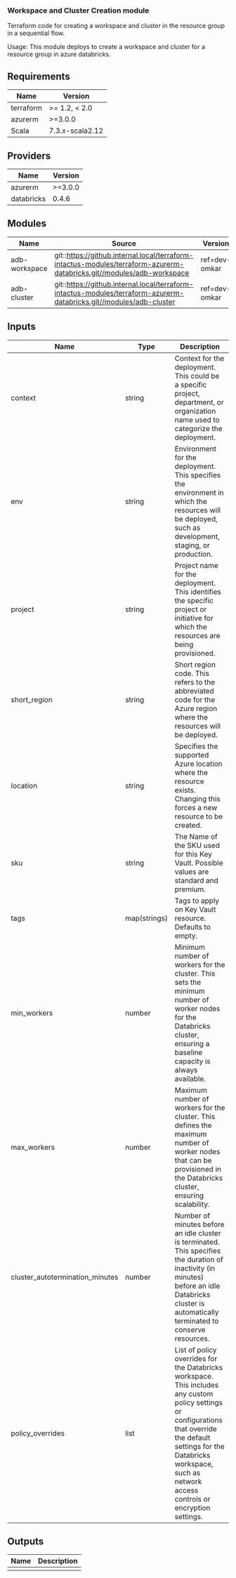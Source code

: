 ### Workspace and Cluster Creation module

Terraform code for creating a workspace and cluster in the resource group in a sequential flow.

Usage:
This module deploys to create a workspace and cluster for a resource group in azure databricks.

## Requirements

| Name      | Version    |
|-----------|------------|
| terraform | >= 1.2, < 2.0 |
| azurerm   | >=3.0.0    |
| Scala     | 7.3.x-scala2.12 |


## Providers

| Name      | Version   |
|-----------|-----------|
| azurerm   | >=3.0.0   |
| databricks| 0.4.6     |


## Modules

| Name          | Source                                                                                  | Version   |
|---------------|-----------------------------------------------------------------------------------------|-----------|
| adb-workspace | git::https://github.internal.local/terraform-intactus-modules/terraform-azurerm-databricks.git//modules/adb-workspace | ref=dev-omkar |
| adb-cluster   | git::https://github.internal.local/terraform-intactus-modules/terraform-azurerm-databricks.git//modules/adb-cluster   | ref=dev-omkar |



## Inputs

| Name                          | Type    | Description                                                                                                               |
|-------------------------------|---------|---------------------------------------------------------------------------------------------------------------------------|
| context                       | string  | Context for the deployment. This could be a specific project, department, or organization name used to categorize the deployment. |
| env                           | string  | Environment for the deployment. This specifies the environment in which the resources will be deployed, such as development, staging, or production. |
| project                       | string  | Project name for the deployment. This identifies the specific project or initiative for which the resources are being provisioned. |
| short_region                  | string  | Short region code. This refers to the abbreviated code for the Azure region where the resources will be deployed.            |
| location                      | string  | Specifies the supported Azure location where the resource exists. Changing this forces a new resource to be created.       |
| sku                           | string  | The Name of the SKU used for this Key Vault. Possible values are standard and premium.                                     |
| tags                          | map(strings) | Tags to apply on Key Vault resource. Defaults to empty.                                                                 |
| min_workers                   | number  | Minimum number of workers for the cluster. This sets the minimum number of worker nodes for the Databricks cluster, ensuring a baseline capacity is always available. |
| max_workers                   | number  | Maximum number of workers for the cluster. This defines the maximum number of worker nodes that can be provisioned in the Databricks cluster, ensuring scalability. |
| cluster_autotermination_minutes | number | Number of minutes before an idle cluster is terminated. This specifies the duration of inactivity (in minutes) before an idle Databricks cluster is automatically terminated to conserve resources. |
| policy_overrides              | list    | List of policy overrides for the Databricks workspace. This includes any custom policy settings or configurations that override the default settings for the Databricks workspace, such as network access controls or encryption settings. |


## Outputs

| Name      | Description |
|-----------|-------------|
|           |             |
